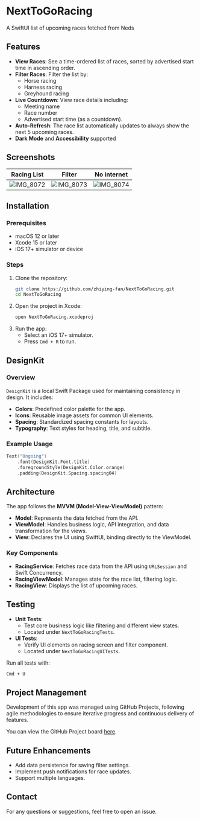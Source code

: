 # NextToGoRacing
A SwiftUI list of upcoming races fetched from Neds

## Features

- **View Races**: See a time-ordered list of races, sorted by advertised start time in ascending order.
- **Filter Races**: Filter the list by:
  - Horse racing
  - Harness racing
  - Greyhound racing
- **Live Countdown**: View race details including:
  - Meeting name
  - Race number
  - Advertised start time (as a countdown).
- **Auto-Refresh**: The race list automatically updates to always show the next 5 upcoming races.
- **Dark Mode** and **Accessibility** supported

## Screenshots

| Racing List | Filter | No internet |
| - | - | - |
| ![IMG_8072](https://github.com/user-attachments/assets/3f87c3e8-16ee-44e7-8a2a-2e58ce2a6d25) | ![IMG_8073](https://github.com/user-attachments/assets/9a3fa795-a5de-4760-b0d4-f117bae7027e) | ![IMG_8074](https://github.com/user-attachments/assets/cba10493-4ae3-4b8b-b433-2ac31af19c4b) |

## Installation

### Prerequisites

- macOS 12 or later
- Xcode 15 or later
- iOS 17+ simulator or device

### Steps
1. Clone the repository:
   ```bash
   git clone https://github.com/zhiying-fan/NextToGoRacing.git
   cd NextToGoRacing
   ```
2. Open the project in Xcode:
   ```bash
   open NextToGoRacing.xcodeproj
   ```
3. Run the app:
   - Select an iOS 17+ simulator.
   - Press `Cmd + R` to run.

## DesignKit

### Overview
`DesignKit` is a local Swift Package used for maintaining consistency in design. It includes:
- **Colors**: Predefined color palette for the app.
- **Icons**: Reusable image assets for common UI elements.
- **Spacing**: Standardized spacing constants for layouts.
- **Typography**: Text styles for heading, title, and subtitle.

### Example Usage
```swift
Text("Ongoing")
    .font(DesignKit.Font.title)
    .foregroundStyle(DesignKit.Color.orange)
    .padding(DesignKit.Spacing.spacing04)
```

## Architecture

The app follows the **MVVM (Model-View-ViewModel)** pattern:
- **Model**: Represents the data fetched from the API.
- **ViewModel**: Handles business logic, API integration, and data transformation for the views.
- **View**: Declares the UI using SwiftUI, binding directly to the ViewModel.

### Key Components
- **RacingService**: Fetches race data from the API using `URLSession` and Swift Concurrency.
- **RacingViewModel**: Manages state for the race list, filtering logic.
- **RacingView**: Displays the list of upcoming races.

## Testing
- **Unit Tests**:
  - Test core business logic like filtering and different view states.
  - Located under `NextToGoRacingTests`.
- **UI Tests**:
  - Verify UI elements on racing screen and filter component.
  - Located under `NextToGoRacingUITests`.

Run all tests with:
```bash
Cmd + U
```

## Project Management  

Development of this app was managed using GitHub Projects, following agile methodologies to ensure iterative progress and continuous delivery of features.  

You can view the GitHub Project board [here](https://github.com/users/zhiying-fan/projects/1).  

## Future Enhancements
- Add data persistence for saving filter settings.
- Implement push notifications for race updates.
- Support multiple languages.

## Contact
For any questions or suggestions, feel free to open an issue.
